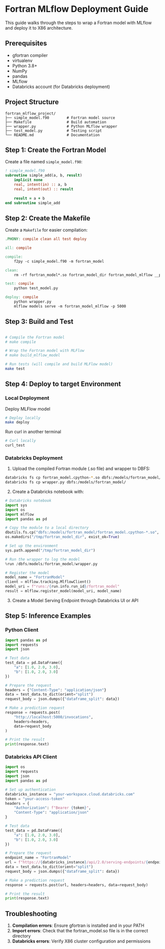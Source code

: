 # Fortran MLflow Deployment Guide

This guide walks through the steps to wrap a Fortran model with MLflow and deploy it to X86 architecture.

## Prerequisites

- gfortran compiler
- virtualenv
- Python 3.8+
- NumPy
- pandas
- MLflow
- Databricks account (for Databricks deployment)

## Project Structure

```
fortran_mlflow_project/
├── simple_model.f90        # Fortran model source
├── Makefile                # Build automation
├── wrapper.py              # Python MLflow wrapper
├── test_model.py           # Testing script
└── README.md               # Documentation
```

## Step 1: Create the Fortran Model

Create a file named `simple_model.f90`:

```fortran
! simple_model.f90
subroutine simple_add(a, b, result)
    implicit none
    real, intent(in) :: a, b
    real, intent(out) :: result
    
    result = a + b
end subroutine simple_add
```

## Step 2: Create the Makefile

Create a `Makefile` for easier compilation:

```makefile
.PHONY: compile clean all test deploy

all: compile

compile:
	f2py -c simple_model.f90 -m fortran_model

clean:
	rm -rf fortran_model*.so fortran_model_dir fortran_model_mlflow __pycache__

test: compile
	python test_model.py

deploy: compile
	python wrapper.py
	mlflow models serve -m fortran_model_mlflow -p 5000
```

## Step 3: Build and Test

```bash

# Compile the Fortran model 
# make compile

# Wrap the Fortran model with MLFlow
# make build_mlflow_model

# Run tests (will compile and build MLFlow model)
make test
```

## Step 4: Deploy to target Environment

### Local Deployment
Deploy MLFlow model 
```bash
# Deploy locally
make deploy
```
Run curl in another terminal
```bash
# Curl locally
curl_test
```

### Databricks Deployment

1. Upload the compiled Fortran module (.so file) and wrapper to DBFS:

```bash
databricks fs cp fortran_model.cpython-*.so dbfs:/models/fortran_model/
databricks fs cp wrapper.py dbfs:/models/fortran_model/
```

2. Create a Databricks notebook with:

```python
# Databricks notebook
import sys
import os
import mlflow
import pandas as pd

# Copy the module to a local directory
dbutils.fs.cp("dbfs:/models/fortran_model/fortran_model.cpython-*.so", "file:/tmp/fortran_model.so")
os.makedirs("/tmp/fortran_model_dir", exist_ok=True)

# Set up the environment
sys.path.append("/tmp/fortran_model_dir")

# Run the wrapper to log the model
%run /dbfs/models/fortran_model/wrapper.py

# Register the model
model_name = "FortranModel"
client = mlflow.tracking.MlflowClient()
model_uri = f"runs:/{run.info.run_id}/fortran_model"
result = mlflow.register_model(model_uri, model_name)
```

3. Create a Model Serving Endpoint through Databricks UI or API

## Step 5: Inference Examples

### Python Client

```python
import pandas as pd
import requests
import json

# Test data
test_data = pd.DataFrame({
    "a": [1.0, 2.0, 3.0],
    "b": [1.0, 2.0, 3.0]
})

# Prepare the request
headers = {"Content-Type": "application/json"}
data = test_data.to_dict(orient="split")
request_body = json.dumps({"dataframe_split": data})

# Make a prediction request
response = requests.post(
    "http://localhost:5000/invocations", 
    headers=headers, 
    data=request_body
)

# Print the result
print(response.text)
```

### Databricks API Client

```python
import os
import requests
import json
import pandas as pd

# Set up authentication
databricks_instance = "your-workspace.cloud.databricks.com"
token = "your-access-token"
headers = {
    "Authorization": f"Bearer {token}",
    "Content-Type": "application/json"
}

# Test data
test_data = pd.DataFrame({
    "a": [1.0, 2.0, 3.0],
    "b": [1.0, 2.0, 3.0]
})

# Prepare the request
endpoint_name = "FortranModel"
url = f"https://{databricks_instance}/api/2.0/serving-endpoints/{endpoint_name}/invocations"
data = test_data.to_dict(orient="split")
request_body = json.dumps({"dataframe_split": data})

# Make a prediction request
response = requests.post(url, headers=headers, data=request_body)

# Print the result
print(response.text)
```

## Troubleshooting

1. **Compilation errors**: Ensure gfortran is installed and in your PATH
2. **Import errors**: Check that the fortran_model.so file is in the correct directory
3. **Databricks errors**: Verify X86 cluster configuration and permissions
